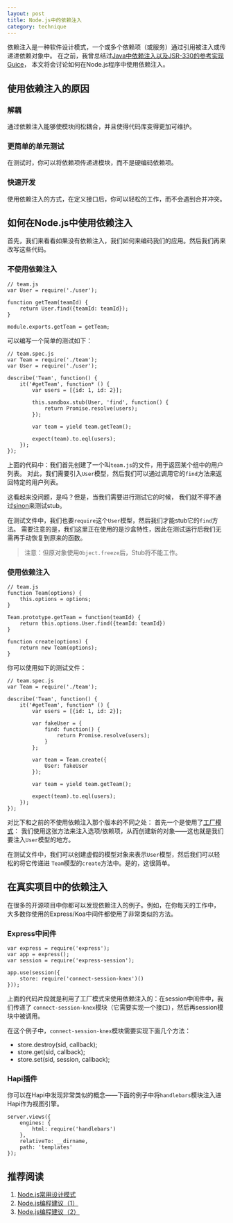 ```yaml
---
layout: post
title: Node.js中的依赖注入
category: technique
---
```


依赖注入是一种软件设计模式，一个或多个依赖项（或服务）通过引用被注入或传递进依赖对象中。
在之前，我曾总结过[Java中依赖注入以及JSR-330的参考实现Guice](http://wwsun.me/posts/di-guice-post.html)，
本文将会讨论如何在Node.js程序中使用依赖注入。

<!--more-->

## 使用依赖注入的原因

### 解耦

通过依赖注入能够使模块间松耦合，并且使得代码库变得更加可维护。

### 更简单的单元测试

在测试时，你可以将依赖项传递进模块，而不是硬编码依赖项。

### 快速开发

使用依赖注入的方式，在定义接口后，你可以轻松的工作，而不会遇到合并冲突。

## 如何在Node.js中使用依赖注入

首先，我们来看看如果没有依赖注入，我们如何来编码我们的应用。然后我们再来改写这些代码。

### 不使用依赖注入

	// team.js
	var User = require('./user');
	
	function getTeam(teamId) {  
		return User.find({teamId: teamId});
	}
	
	module.exports.getTeam = getTeam;  
	
可以编写一个简单的测试如下：

	// team.spec.js
	var Team = require('./team');  
	var User = require('./user');
	
	describe('Team', function() {  
		it('#getTeam', function* () {
			var users = [{id: 1, id: 2}];
		
			this.sandbox.stub(User, 'find', function() {
				return Promise.resolve(users);
			});
		
			var team = yield team.getTeam();
		
			expect(team).to.eql(users);
		});
	});

上面的代码中：我们首先创建了一个叫`team.js`的文件，用于返回某个组中的用户列表。
对此，我们需要引入`User`模型，然后我们可以通过调用它的`find`方法来返回特定的用户列表。

这看起来没问题，是吗？但是，当我们需要进行测试它的时候，
我们就不得不通过[sinon](http://sinonjs.org/)来测试stub。

在测试文件中，我们也要`require`这个`User`模型，然后我们才能stub它的`find`方法。
需要注意的是，我们这里正在使用的是沙盒特性，因此在测试运行后我们无需再手动恢复到原来的函数。

> 注意：但原对象使用`Object.freeze`后，Stub将不能工作。

### 使用依赖注入

	// team.js
	function Team(options) {  
		this.options = options;
	}
	
	Team.prototype.getTeam = function(teamId) {  
		return this.options.User.find({teamId: teamId})
	}
	
	function create(options) {  
		return new Team(options);
	}

你可以使用如下的测试文件：

	// team.spec.js
	var Team = require('./team');
	
	describe('Team', function() {  
		it('#getTeam', function* () {
			var users = [{id: 1, id: 2}];
		
			var fakeUser = {
				find: function() {
					return Promise.resolve(users);
				}
			};
		
			var team = Team.create({
				User: fakeUser
			});
		
			var team = yield team.getTeam();
		
			expect(team).to.eql(users);
		});
	});

对比下和之前的不使用依赖注入那个版本的不同之处：
首先一个是使用了[工厂模式](http://wwsun.me/posts/node-design-patterns.html)：
我们使用这张方法来注入选项/依赖项，从而创建新的对象——这也就是我们要注入`User`模型的地方。

在测试文件中，我们可以创建虚假的模型对象来表示`User`模型，然后我们可以轻松的将它传递进
`Team`模型的`create`方法中。是的，这很简单。

## 在真实项目中的依赖注入

在很多的开源项目中你都可以发现依赖注入的例子。例如，在你每天的工作中，
大多数你使用的Express/Koa中间件都使用了非常类似的方法。

### Express中间件

	var express = require('express');  
	var app = express();  
	var session = require('express-session');
	
	app.use(session({  
		store: require('connect-session-knex')()
	}));
	
上面的代码片段就是利用了工厂模式来使用依赖注入的：在session中间件中，我们传递了
`connect-session-knex`模块（它需要实现一个接口），然后再session模块中被调用。

在这个例子中，`connect-session-knex`模块需要实现下面几个方法：

- store.destroy(sid, callback);
- store.get(sid, callback);
- store.set(sid, session, callback);

### Hapi插件

你可以在Hapi中发现非常类似的概念——下面的例子中将`handlebars`模块注入进Hapi作为视图引擎。

	server.views({  
		engines: {
			html: require('handlebars')
		},
		relativeTo: __dirname,
		path: 'templates'
	});
	
## 推荐阅读

1. [Node.js常用设计模式](http://wwsun.me/posts/node-design-patterns.html)
2. [Node.js编程建议（1）](http://wwsun.me/posts/node-best-practices.html)
3. [Node.js编程建议（2）](http://wwsun.me/posts/node-best-practices-2.html)